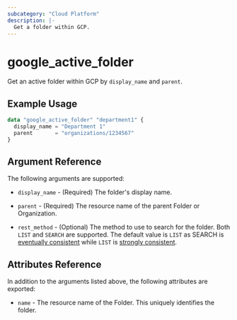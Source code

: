 ```yaml
---
subcategory: "Cloud Platform"
description: |-
  Get a folder within GCP.
---
```


# google\_active\_folder

Get an active folder within GCP by `display_name` and `parent`.

## Example Usage

```tf
data "google_active_folder" "department1" {
  display_name = "Department 1"
  parent       = "organizations/1234567"
}
```

## Argument Reference

The following arguments are supported:

* `display_name` - (Required) The folder's display name.

* `parent` - (Required) The resource name of the parent Folder or Organization.

* `rest_method` - (Optional) The method to use to search for the folder. Both `LIST` and `SEARCH` are supported. The default value is `LIST` as SEARCH is [eventually consistent](https://cloud.google.com/resource-manager/reference/rest/v3/folders/search#:~:text=eventually%20consistent) while `LIST` is [strongly consistent](https://cloud.google.com/resource-manager/reference/rest/v3/folders/list#:~:text=list()%20provides%20a-,strongly%20consistent,-view%20of%20the).

## Attributes Reference

In addition to the arguments listed above, the following attributes are exported:

* `name` - The resource name of the Folder. This uniquely identifies the folder.
